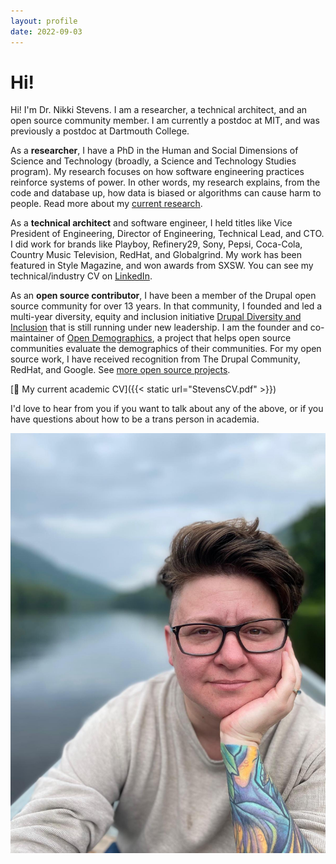 ```yaml
---
layout: profile
date: 2022-09-03
---
```



# Hi!

Hi!  I'm Dr. Nikki Stevens. I am a researcher, a technical architect, and an open source community member. I am currently a postdoc at MIT, and was previously a postdoc at Dartmouth College. 

As a **researcher**, I have a PhD in the Human and Social Dimensions of Science and Technology (broadly, a Science and Technology Studies program).  My research focuses on how software engineering practices reinforce systems of power.  In other words, my research explains, from the code and database up, how data is biased or algorithms can cause harm to people.  Read more about my [current research](/research/).

As a **technical architect** and software engineer, I held titles like Vice President of Engineering, Director of Engineering, Technical Lead, and CTO.  I did work for brands like Playboy, Refinery29, Sony, Pepsi, Coca-Cola, Country Music Television, RedHat, and Globalgrind. My work has been featured in Style Magazine, and won awards from SXSW. You can see my technical/industry CV on [LinkedIn](https://www.linkedin.com/in/nikkistevens). 

As an **open source contributor**, I have been a member of the Drupal open source community for over 13 years.  In that community, I founded and led a multi-year diversity, equity and inclusion initiative [Drupal Diversity and Inclusion](https://www.drupaldiversity.com/) that is still running under new leadership.  I am the founder and co-maintainer of [Open Demographics](https://github.com/drnikki/open-demographics), a project that helps open source communities evaluate the demographics of their communities.  For my open source work, I have received recognition from The Drupal Community, RedHat, and Google. See [more open source projects](/open-source/).

[📄 My current academic CV]({{< static url="StevensCV.pdf" >}})

I'd love to hear from you if you want to talk about any of the above, or if you have questions about how to be a trans person in academia. 

![img](/Stevens-about.jpg)